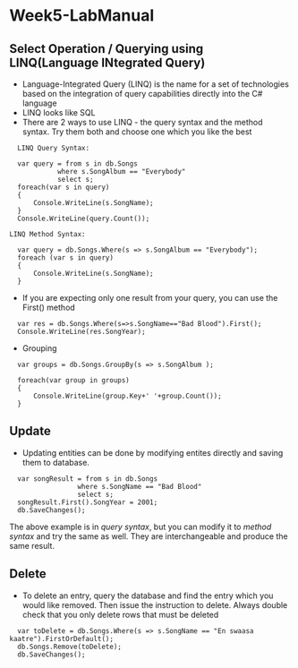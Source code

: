 # Week5-LabManual

## Select Operation / Querying using LINQ(Language INtegrated Query)
- Language-Integrated Query (LINQ) is the name for a set of technologies based on the integration of query capabilities directly into the C# language
- LINQ looks like SQL
- There are 2 ways to use LINQ - the query syntax and the method syntax. Try them both and choose one which you like the best
```
  LINQ Query Syntax:
  
  var query = from s in db.Songs
            where s.SongAlbum == "Everybody"
            select s;
  foreach(var s in query)
  {
      Console.WriteLine(s.SongName);
  }
  Console.WriteLine(query.Count());
```

```
LINQ Method Syntax:

  var query = db.Songs.Where(s => s.SongAlbum == "Everybody");
  foreach (var s in query)
  {
      Console.WriteLine(s.SongName);
  }
```

- If you are expecting only one result from your query, you can use the First() method
```
  var res = db.Songs.Where(s=>s.SongName=="Bad Blood").First();
  Console.WriteLine(res.SongYear);
```
- Grouping
```
  var groups = db.Songs.GroupBy(s => s.SongAlbum );

  foreach(var group in groups)
  {
      Console.WriteLine(group.Key+' '+group.Count());
  }
```
## Update
- Updating entities can be done by modifying entites directly and saving them to database.
```
  var songResult = from s in db.Songs
                 where s.SongName == "Bad Blood"
                 select s;
  songResult.First().SongYear = 2001;
  db.SaveChanges();
```
The above example is in *query syntax*, but you can modify it to *method syntax* and try the same as well. They are interchangeable and produce the same result.


## Delete
- To delete an entry, query the database and find the entry which you would like removed. Then issue the instruction to delete. Always double check that you only delete rows that must be deleted

```
  var toDelete = db.Songs.Where(s => s.SongName == "En swaasa kaatre").FirstOrDefault();
  db.Songs.Remove(toDelete);
  db.SaveChanges();
```
